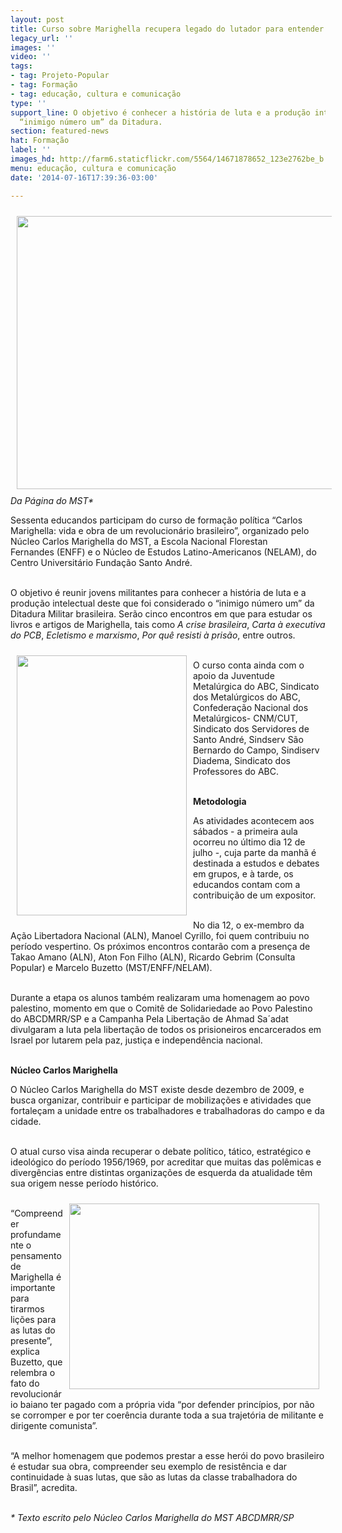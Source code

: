 ```yaml
---
layout: post
title: Curso sobre Marighella recupera legado do lutador para entender o presente
legacy_url: ''
images: ''
video: ''
tags:
- tag: Projeto-Popular
- tag: Formação
- tag: educação, cultura e comunicação
type: ''
support_line: O objetivo é conhecer a história de luta e a produção intelectual do
  “inimigo número um” da Ditadura.
section: featured-news
hat: Formação
label: ''
images_hd: http://farm6.staticflickr.com/5564/14671878652_123e2762be_b.jpg
menu: educação, cultura e comunicação
date: '2014-07-16T17:39:36-03:00'

---
```

<p><em><img alt="" src="https://farm6.staticflickr.com/5564/14671878652_123e2762be_b.jpg" style="float:left; height:437px; margin:10px; width:578px" /><br />
Da P&aacute;gina do MST*</em></p>

<p>Sessenta&nbsp;educandos participam do curso de forma&ccedil;&atilde;o pol&iacute;tica &ldquo;Carlos Marighella: vida e obra de um revolucion&aacute;rio brasileiro&rdquo;,&nbsp;organizado pelo N&uacute;cleo Carlos Marighella do MST, a&nbsp;Escola Nacional Florestan Fernandes&nbsp;(ENFF) e o N&uacute;cleo de Estudos Latino-Americanos (NELAM), do Centro Universit&aacute;rio Funda&ccedil;&atilde;o Santo Andr&eacute;.</p>

<p><br />
O objetivo &eacute; reunir jovens militantes para conhecer a hist&oacute;ria de luta e a produ&ccedil;&atilde;o intelectual deste que foi considerado o &ldquo;inimigo n&uacute;mero um&rdquo; da Ditadura Militar brasileira. Ser&atilde;o cinco encontros em que para estudar os livros e artigos de Marighella, tais como <em>A crise brasileira</em>, <em>Carta &agrave; executiva do PCB</em>, <em>Ecletismo e marxismo</em>, <em>Por qu&ecirc; resisti &agrave; pris&atilde;o</em>, entre outros.&nbsp;</p>

<p><img alt="" src="https://farm4.staticflickr.com/3901/14672212895_82591cc1ec_b.jpg" style="float:left; height:416px; margin:10px; width:272px" /></p>

<p><br />
O curso conta ainda com o apoio da Juventude Metal&uacute;rgica do ABC, Sindicato dos Metal&uacute;rgicos do ABC, Confedera&ccedil;&atilde;o Nacional dos Metal&uacute;rgicos- CNM/CUT, Sindicato dos Servidores de Santo Andr&eacute;, Sindserv S&atilde;o Bernardo do Campo, Sindiserv Diadema, Sindicato dos Professores do ABC.</p>

<p><br />
<strong>Metodologia</strong></p>

<p>As atividades acontecem aos s&aacute;bados - a primeira aula ocorreu no &uacute;ltimo dia 12 de julho -, cuja parte da manh&atilde; &eacute; destinada a estudos e debates em grupos, e &agrave; tarde, os educandos contam com a contribui&ccedil;&atilde;o de um expositor.&nbsp;</p>

<p><br />
No dia 12, o ex-membro da A&ccedil;&atilde;o Libertadora Nacional (ALN), Manoel Cyrillo, foi quem contribuiu no per&iacute;odo vespertino. Os pr&oacute;ximos encontros contar&atilde;o com a presen&ccedil;a de Takao Amano (ALN), Aton Fon Filho (ALN), Ricardo Gebrim (Consulta Popular) e Marcelo Buzetto (MST/ENFF/NELAM).</p>

<p><br />
Durante a etapa os alunos tamb&eacute;m realizaram uma homenagem ao povo palestino, momento em que o Comit&ecirc; de Solidariedade ao Povo Palestino do ABCDMRR/SP e a Campanha Pela Liberta&ccedil;&atilde;o de Ahmad Sa&acute;adat divulgaram a luta pela liberta&ccedil;&atilde;o de todos os prisioneiros encarcerados em Israel por lutarem pela paz, justi&ccedil;a e independ&ecirc;ncia nacional.</p>

<p><br />
<strong>N&uacute;cleo Carlos Marighella</strong></p>

<p>O N&uacute;cleo Carlos Marighella do MST existe desde dezembro de 2009, e busca organizar, contribuir e participar de mobiliza&ccedil;&otilde;es e atividades que fortale&ccedil;am a unidade entre os trabalhadores e trabalhadoras do campo e da cidade.&nbsp;</p>

<p><br />
O atual curso visa ainda recuperar o debate pol&iacute;tico, t&aacute;tico, estrat&eacute;gico e ideol&oacute;gico do per&iacute;odo 1956/1969, por acreditar que muitas das pol&ecirc;micas e diverg&ecirc;ncias entre distintas organiza&ccedil;&otilde;es de esquerda da atualidade t&ecirc;m sua origem nesse per&iacute;odo hist&oacute;rico.&nbsp;</p>

<p><img alt="" src="https://farm6.staticflickr.com/5233/14672230825_4b5a5efcbc_b.jpg" style="float:right; height:297px; margin:10px; width:400px" /><br />
&ldquo;Compreender profundamente o pensamento de Marighella &eacute; importante para tirarmos li&ccedil;&otilde;es para as lutas do presente&rdquo;, explica Buzetto, que relembra o fato do revolucion&aacute;rio baiano ter pagado com a pr&oacute;pria vida &ldquo;por defender princ&iacute;pios, por n&atilde;o se corromper e por ter coer&ecirc;ncia durante toda a sua trajet&oacute;ria de militante e dirigente comunista&rdquo;.&nbsp;</p>

<p><br />
&ldquo;A melhor homenagem que podemos prestar a esse her&oacute;i do povo brasileiro &eacute; estudar sua obra, compreender seu exemplo de resist&ecirc;ncia e dar continuidade &agrave; suas lutas, que s&atilde;o as lutas da classe trabalhadora do Brasil&rdquo;, acredita.</p>

<p><br />
<em>* Texto escrito pelo&nbsp;N&uacute;cleo Carlos Marighella do MST ABCDMRR/SP</em></p>
